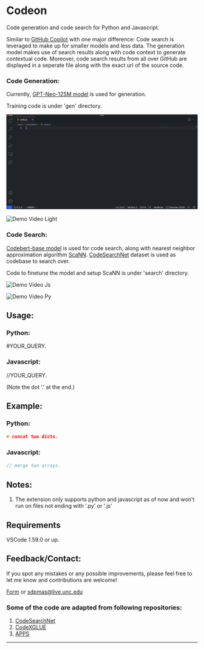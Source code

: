 # Codeon

Code generation and code search for Python and Javascript. 

Similar to [GitHub Copilot](https://copilot.github.com/) with one major difference: Code search is leveraged to make up for smaller models and less data. The generation model makes use of search results along with code context to generate contextual code. Moreover, code search results from all over GitHub are displayed in a seperate file along with the exact url of the source code. 

### Code Generation:

Currently, [GPT-Neo-125M model](https://huggingface.co/EleutherAI/gpt-neo-125M) is used for generation.

Training code is under 'gen' directory.

![Demo Video Dark](demo2.gif)


![Demo Video Light](demo1.gif)


### Code Search:

[Codebert-base model](https://huggingface.co/microsoft/codebert-base) is used for code search, along with nearest neighbor approximation algorithm [ScaNN](https://github.com/google-research/google-research/tree/master/scann). [CodeSearchNet](https://github.com/github/CodeSearchNet) dataset is used as codebase to search over.

Code to finetune the model and setup ScaNN is under 'search' directory.

![Demo Video Js](search_demo_js.gif)


![Demo Video Py](search_demo_py.gif)

## Usage:
### Python:

#YOUR_QUERY.

### Javascript:

//YOUR_QUERY.

(Note the dot ‘.’ at the end.)

## Example:
### Python:

```cpp
# concat two dicts.
```

### Javascript:

```cpp
// merge two arrays.
```

## Notes:

1. The extension only supports python and javascript as of now and won't run on files not ending with '.py' or '.js'

## Requirements
VSCode 1.59.0 or up.

## Feedback/Contact:

If you spot any mistakes or any possible improvements, please feel free to let me know and contributions are welcome!

[Form](https://forms.gle/urfKTGLcLrSnEdLG9) or sdpmas@live.unc.edu

### Some of the code are adapted from following repositories:
1. [CodeSearchNet](https://github.com/github/CodeSearchNet)
1. [CodeXGLUE](https://github.com/microsoft/CodeXGLUE)
1. [APPS](https://github.com/hendrycks/apps)


-----------------------------------------------------------------------------------------------------------

